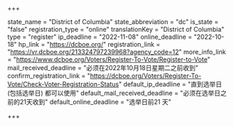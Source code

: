 +++

state_name = "District of Columbia"
state_abbreviation = "dc"
is_state = "false"
registration_type = "online"
translationKey = "District of Columbia"
type = "register"
ip_deadline = "2022-11-08"
online_deadline = "2022-10-18"
hp_link = "https://dcboe.org/"
registration_link = "https://vr.dcboe.org/213324797239968?agency_code=12"
more_info_link = "https://www.dcboe.org/Voters/Register-To-Vote/Register-to-Vote"
mail_received_deadline = "必须在2022年10月18日星期二之前收到"
confirm_registration_link = "https://dcboe.org/Voters/Register-To-Vote/Check-Voter-Registration-Status"
default_ip_deadline = "直到选举日 (包括选举日) 都可以使用"
default_mail_received_deadline = "必须在选举日之前的21天收到"
default_online_deadline = "选举日前21 天"

+++